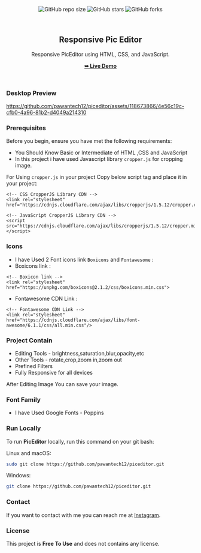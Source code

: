 <div align="center">
  
  ![GitHub repo size](https://img.shields.io/github/repo-size/pawantech12/piceditor)
  ![GitHub stars](https://img.shields.io/github/stars/pawantech12/piceditor?style=social)
  ![GitHub forks](https://img.shields.io/github/forks/pawantech12/piceditor?style=social)

  <br />

  <h2 align="center">Responsive Pic Editor</h2>

  Responsive PicEditor using HTML, CSS, and JavaScript.

  <a href="https://pawantech12.github.io/piceditor/"><strong>➥ Live Demo</strong></a>

</div>

<br />

### Desktop Preview

https://github.com/pawantech12/piceditor/assets/118673866/4e56c19c-cfb0-4a96-81b2-d4049a214310

### Prerequisites

Before you begin, ensure you have met the following requirements:

* You Should Know Basic or Intermediate of HTML ,CSS and JavaScript
* In this project i have used Javascript library `cropper.js` for cropping image. 

For Using `cropper.js` in your project Copy below script tag and place it in your project:

```
<!-- CSS CropperJS Library CDN -->
<link rel="stylesheet" href="https://cdnjs.cloudflare.com/ajax/libs/cropperjs/1.5.12/cropper.css"/>

<!-- JavaScript CropperJS Library CDN -->
<script src="https://cdnjs.cloudflare.com/ajax/libs/cropperjs/1.5.12/cropper.min.js"></script>
```

### Icons

* I have Used 2 Font icons link `Boxicons` and `Fontawesome` :
* Boxicons link :
```
<!-- Boxicon link -->
<link rel="stylesheet" href="https://unpkg.com/boxicons@2.1.2/css/boxicons.min.css">
```

* Fontawesome CDN Link :
```
<!-- Fontawesome CDN Link -->
<link rel="stylesheet" href="https://cdnjs.cloudflare.com/ajax/libs/font-awesome/6.1.1/css/all.min.css"/>
```
### Project Contain

* Editing Tools - brightness,saturation,blur,opacity,etc
* Other Tools - rotate,crop,zoom in,zoom out
* Prefined Filters
* Fully Responsive for all devices

After Editing Image You can save your image.

### Font Family
 
 * I have Used Google Fonts - Poppins

### Run Locally

To run **PicEditor** locally, run this command on your git bash:

Linux and macOS:

```bash
sudo git clone https://github.com/pawantech12/piceditor.git
```

Windows:

```bash
git clone https://github.com/pawantech12/piceditor.git
```

### Contact

If you want to contact with me you can reach me at [Instagram](https://www.instagram.com/codewithpawan/).

### License

This project is **Free To Use** and does not contains any license.
